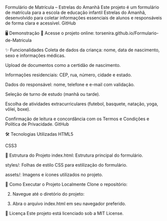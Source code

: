 Formulário de Matrícula – Estrelas do Amanhã
Este projeto é um formulário de matrícula para a escola de educação infantil Estrelas do Amanhã, desenvolvido para coletar informações essenciais de alunos e responsáveis de forma clara e acessível.
GitHub

🖥️ Demonstração
🔗 Acesse o projeto online: torsenira.github.io/Formulario-de-Matricula

✨ Funcionalidades
Coleta de dados da criança: nome, data de nascimento, sexo e informações médicas.

Upload de documentos como a certidão de nascimento.

Informações residenciais: CEP, rua, número, cidade e estado.

Dados do responsável: nome, telefone e e-mail com validação.

Seleção de turno de estudo (manhã ou tarde).

Escolha de atividades extracurriculares (futebol, basquete, natação, yoga, vôlei, boxe).

Confirmação de leitura e concordância com os Termos e Condições e Política de Privacidade.
GitHub

🛠️ Tecnologias Utilizadas
HTML5

CSS3

📁 Estrutura do Projeto
index.html: Estrutura principal do formulário.

styles/: Folhas de estilo CSS para estilização do formulário.

assets/: Imagens e ícones utilizados no projeto.

🚀 Como Executar o Projeto Localmente
Clone o repositório:

2. Navegue até o diretório do projeto:

3. Abra o arquivo index.html em seu navegador preferido.

📄 Licença
Este projeto está licenciado sob a MIT License.

